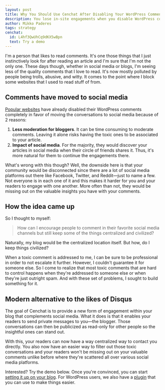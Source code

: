 ```yaml
---
layout: post
title: Why You Should Use Cenchat After Disabling Your WordPress Comments
description: You lose in-site engagements when you disable WordPress comments completely. See how Cenchat can bring it back.
author: Mikko Paderes
tags: strategy
cenchat:
  id: L4hf3QwUhCq9dKX5wBpn
  text: Try a demo
---
```


I'm a person that likes to read comments. It's one those things that I just instinctively look for after reading an article and I'm sure that I'm not the only one. These days though, whether in social media or blogs, I'm seeing less of the quality comments that I love to read. It's now mostly polluted by people being trolls, abusive, and witty. It comes to the point where I block some websites that I used to read stuff of from.

## Comments have moved to social media

[Popular websites](https://www.niemanlab.org/2015/09/what-happened-after-7-news-sites-got-rid-of-reader-comments/) have already disabled their WordPress comments completely in favor of moving the conversations to social media because of 2 reasons:

1. **Less moderation for bloggers**. It can be time consuming to moderate comments. Leaving it alone risks having the toxic ones to be associated to your article.
2. **Impact of social media**. For the majority, they would discover your articles in social media when their circle of friends shares it. Thus, it's more natural for them to continue the engagements there.

What's wrong with this though? Well, the downside here is that your community would be disconnected since there are a lot of social media platforms out there like Facebook, Twitter, and Reddit—just to name a few. Not everyone is in each one of it and this makes it harder for you and your readers to engage with one another. More often than not, they would be missing out on the valuable insights you have with your comments.

## How the idea came up

So I thought to myself:

> How can I encourage people to comment in their favorite social media channels but still keep some of the things centralized and civilized?

Naturally, my blog would be the centralized location itself. But how, do I keep things civilized?

When a toxic comment is addressed to me, I can be sure to be professional in order to not escalate it further. However, I couldn't guarantee it for someone else. So I come to realize that most toxic comments that are hard to control happens when they're addressed to someone else or when they're just outright spam. And with these set of problems, I sought to build something for it.

## Modern alternative to the likes of Disqus

The goal of Cenchat is to provide a new form of engagement within your blog that complements social media. What it does is that it enables your readers to send private messages to you—the blogger. Those conversations can then be publicized as read-only for other people so the insightful ones can stand out.

With this, your readers can now have a way centralized way to contact you directly. You also now have an easier way to filter out those toxic conversations and your readers won't be missing out on your valuable comments unlike before where they're scattered all over various social media platforms.

Interested? Try the demo below. Once you're convinced, you can start [setting it up on your blog](https://cenchat.com/docs/setting-up-on-your-website). For WordPress users, we also have a [plugin](https://wordpress.org/plugins/cenchat-comments/) that you can use to make things easier.
